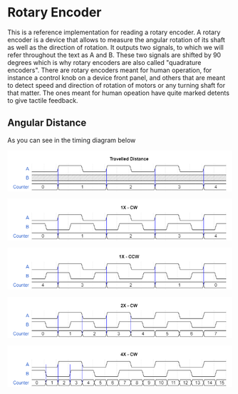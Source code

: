 # Rotary Encoder #

This is a reference implementation for reading a rotary encoder. A rotary encoder is a device that allows to measure the angular rotation of its shaft as well as the direction of rotation. It outputs two signals, to which we will refer throughout the text as A and B. These two signals are shifted by 90 degrees which is why rotary encoders are also called "quadrature encoders". There are rotary encoders meant for human operation, for instance a control knob on a device front panel, and others that are meant to detect speed and direction of rotation of motors or any turning shaft for that matter. The ones meant for human opeation have quite marked detents to give tactile feedback.

## Angular Distance ##

As you can see in the timing diagram below

![Travelled Distance](documentation/travelled_distance.png)

![1x-CW](documentation/1x-CW.png)

![1x-CCW](documentation/1x-CCW.png)

![2x-CW](documentation/2x-CW.png)

![4x-CW](documentation/4x-CW.png)
